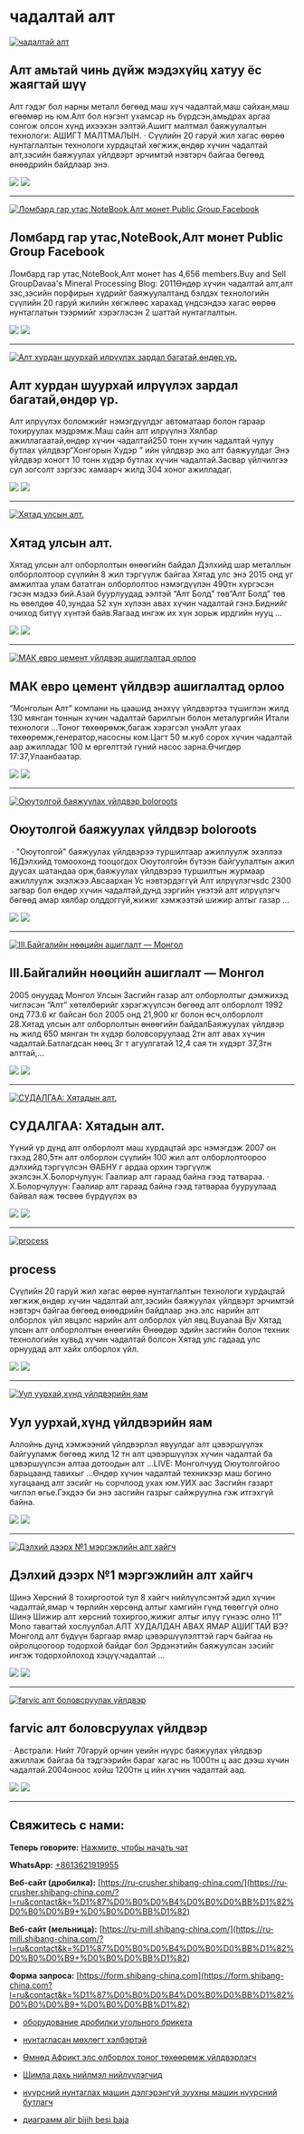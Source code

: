 # чадалтай алт

<a href="https://swt.shibang-china.com/?l=ru&img&k=%D1%87%D0%B0%D0%B4%D0%B0%D0%BB%D1%82%D0%B0%D0%B9+%D0%B0%D0%BB%D1%82" target="_blank">![чадалтай алт](http://static.shibang-china.com/all-800x300/250.jpg)</a>

## Алт амьтай чинь дүйж мэдэхүйц хатуу ёс жаягтай шүү
Алт гэдэг бол нарны металл бөгөөд маш хүч чадалтай,маш сайхан,маш өгөөмөр нь юм.Алт бол нэгэнт ухамсар нь бүрдсэн,амьдрах аргаа сонгож олсон хүнд ихээхэн ээлтэй.Ашигт малтмал баяжуулалтын технологи: АШИГТ МАЛТМАЛЫН.&nbsp;&#0183;&#32;Сүүлийн 20 гаруй жил хагас өөрөө нунтаглалтын технологи хурдацтай хөгжиж,өндөр хүчин чадалтай алт,зэсийн баяжуулах үйлдвэрт эрчимтэй нэвтэрч байгаа бөгөөд өнөөдрийн байдлаар энэ.


<a href="https://whatsapp.shibangsoft.com/WhatsApp.php" target="_blank" title="WhatsApp">![](http://static.shibang-china.com/icon/whatsapp.png)</a> <a href="https://swt.shibang-china.com/?l=ru&icon&k=%D1%87%D0%B0%D0%B4%D0%B0%D0%BB%D1%82%D0%B0%D0%B9+%D0%B0%D0%BB%D1%82" target="_blank">![](http://static.shibang-china.com/icon/chat-ru.png)</a>

---

<a href="https://swt.shibang-china.com/?l=ru&img&k=%D1%87%D0%B0%D0%B4%D0%B0%D0%BB%D1%82%D0%B0%D0%B9+%D0%B0%D0%BB%D1%82" target="_blank">![Ломбард гар утас,NoteBook,Алт монет Public Group Facebook](http://static.shibang-china.com/all-800x300/283.jpg)</a>

## Ломбард гар утас,NoteBook,Алт монет Public Group Facebook
Ломбард гар утас,NoteBook,Алт монет has 4,656 members.Buy and Sell GroupDavaa's Mineral Processing Blog: 2011Өндөр хүчин чадалтай алт,алт зэс,зэсийн порфирын хүдрийг баяжуулалтанд бэлдэх технологийн сүүлийн 20 гаруй жилийн хөгжлөөс харахад үндсэндээ хагас өөрөө нунтаглатын тээрмийг хэрэглэсэн 2 шаттай нунтаглалтын.


<a href="https://whatsapp.shibangsoft.com/WhatsApp.php" target="_blank" title="WhatsApp">![](http://static.shibang-china.com/icon/whatsapp.png)</a> <a href="https://swt.shibang-china.com/?l=ru&icon&k=%D1%87%D0%B0%D0%B4%D0%B0%D0%BB%D1%82%D0%B0%D0%B9+%D0%B0%D0%BB%D1%82" target="_blank">![](http://static.shibang-china.com/icon/chat-ru.png)</a>

---

<a href="https://swt.shibang-china.com/?l=ru&img&k=%D1%87%D0%B0%D0%B4%D0%B0%D0%BB%D1%82%D0%B0%D0%B9+%D0%B0%D0%BB%D1%82" target="_blank">![Алт хурдан шуурхай илрүүлэх зардал багатай,өндөр үр.](http://static.shibang-china.com/all-800x300/1329.jpg)</a>

## Алт хурдан шуурхай илрүүлэх зардал багатай,өндөр үр.
Алт илрүүлэх боломжийг нэмэгдүүлдэг автоматаар болон гараар тохируулах мэдрэмж.Маш сайн алт илрүүлнэ Хялбар ажиллагаатай,өндөр хүчин чадалтай250 тонн хүчин чадалтай чулуу бутлах үйлдвэр“Хонгорын Хүдэр ” ийн үйлдвэр эко алт баяжуулдаг Энэ үйлдвэр хоногт 10 тонн хүдэр бутлах хүчин чадалтай.Засвар үйлчилгээ сул зогсолт зэргээс хамаарч жилд 304 хоног ажилладаг.


<a href="https://whatsapp.shibangsoft.com/WhatsApp.php" target="_blank" title="WhatsApp">![](http://static.shibang-china.com/icon/whatsapp.png)</a> <a href="https://swt.shibang-china.com/?l=ru&icon&k=%D1%87%D0%B0%D0%B4%D0%B0%D0%BB%D1%82%D0%B0%D0%B9+%D0%B0%D0%BB%D1%82" target="_blank">![](http://static.shibang-china.com/icon/chat-ru.png)</a>

---

<a href="https://swt.shibang-china.com/?l=ru&img&k=%D1%87%D0%B0%D0%B4%D0%B0%D0%BB%D1%82%D0%B0%D0%B9+%D0%B0%D0%BB%D1%82" target="_blank">![Хятад улсын алт.](http://static.shibang-china.com/all-800x300/228.jpg)</a>

## Хятад улсын алт.
Хятад улсын алт олборлолтын өнөөгийн байдал Дэлхийд шар металлын олборлолтоор сүүлийн 8 жил тэргүүлж байгаа Хятад улс энэ 2015 онд уг амжилтаа улам бататган олборлолтоо нэмэгдүүлэн 490тн хүргэсэн гэсэн мэдээ бий.Азай буурлуудад ээлтэй “Алт Болд” төв“Алт Болд” төв нь өвөл&#173;дөө 40,зундаа 52 хүн хү&#173;лээн авах хүчин чадалтай гэнэ.Биднийг очиход битүү хүнтэй байв.Яагаад ингэж их хүн зорьж ирдгийн нууц …


<a href="https://whatsapp.shibangsoft.com/WhatsApp.php" target="_blank" title="WhatsApp">![](http://static.shibang-china.com/icon/whatsapp.png)</a> <a href="https://swt.shibang-china.com/?l=ru&icon&k=%D1%87%D0%B0%D0%B4%D0%B0%D0%BB%D1%82%D0%B0%D0%B9+%D0%B0%D0%BB%D1%82" target="_blank">![](http://static.shibang-china.com/icon/chat-ru.png)</a>

---

<a href="https://swt.shibang-china.com/?l=ru&img&k=%D1%87%D0%B0%D0%B4%D0%B0%D0%BB%D1%82%D0%B0%D0%B9+%D0%B0%D0%BB%D1%82" target="_blank">![МАК евро цемент үйлдвэр ашиглалтад орлоо](http://static.shibang-china.com/all-800x300/749.jpg)</a>

## МАК евро цемент үйлдвэр ашиглалтад орлоо
“Монголын Алт” компани нь цаашид энэхүү үйлдвэртээ түшиглэн жилд 130 мянган тоннын хүчин чадалтай барилгын болон металургийн Итали технологи …Тоног төхөөрөмж,багаж хэрэгсэл үнэАлт угаах төхөөрөмж,генератор,насосны ком.Цагт 50 м.куб сорох хүчин чадалтай аар ажилладаг 100 м өргөлттэй гүний насос зарна.Өчигдөр 17:37,Улаанбаатар.


<a href="https://whatsapp.shibangsoft.com/WhatsApp.php" target="_blank" title="WhatsApp">![](http://static.shibang-china.com/icon/whatsapp.png)</a> <a href="https://swt.shibang-china.com/?l=ru&icon&k=%D1%87%D0%B0%D0%B4%D0%B0%D0%BB%D1%82%D0%B0%D0%B9+%D0%B0%D0%BB%D1%82" target="_blank">![](http://static.shibang-china.com/icon/chat-ru.png)</a>

---

<a href="https://swt.shibang-china.com/?l=ru&img&k=%D1%87%D0%B0%D0%B4%D0%B0%D0%BB%D1%82%D0%B0%D0%B9+%D0%B0%D0%BB%D1%82" target="_blank">![Оюутолгой баяжуулах үйлдвэр boloroots](http://static.shibang-china.com/all-800x300/1154.jpg)</a>

## Оюутолгой баяжуулах үйлдвэр boloroots
&nbsp;&#0183;&#32;&quot;Оюутолгой&quot; баяжуулах үйлдвэрээ туршилтаар ажиллуулж эхэллээ 16Дэлхийд томоохонд тооцогдох Оюутолгойн бүтээн байгуулалтын ажил дуусах шатандаа орж,баяжуулах үйлдвэрээ туршилтын журмаар ажиллуулж эхэлжээ.Авсаархан Ус нэвтэрдэггүй Алт илрүүлэгчsdc 2300 загвар бол өндөр хүчин чадалтай,дунд зэргийн үнэтэй алт илрүүлэгч бөгөөд амар хялбар олддоггүй,жижиг хэмжээтэй шижир алтыг газар …


<a href="https://whatsapp.shibangsoft.com/WhatsApp.php" target="_blank" title="WhatsApp">![](http://static.shibang-china.com/icon/whatsapp.png)</a> <a href="https://swt.shibang-china.com/?l=ru&icon&k=%D1%87%D0%B0%D0%B4%D0%B0%D0%BB%D1%82%D0%B0%D0%B9+%D0%B0%D0%BB%D1%82" target="_blank">![](http://static.shibang-china.com/icon/chat-ru.png)</a>

---

<a href="https://swt.shibang-china.com/?l=ru&img&k=%D1%87%D0%B0%D0%B4%D0%B0%D0%BB%D1%82%D0%B0%D0%B9+%D0%B0%D0%BB%D1%82" target="_blank">![III.Байгалийн нөөцийн ашиглалт — Монгол](http://static.shibang-china.com/all-800x300/1014.jpg)</a>

## III.Байгалийн нөөцийн ашиглалт — Монгол
2005 онуудад Монгол Улсын Засгийн газар алт олборлолтыг дэмжихэд чиглэсэн “Алт” хөтөлбөрийг хэрэгжүүлсэн бөгөөд алт олборлолт 1992 онд 773.6 кг байсан бол 2005 онд 21,900 кг болон өсч,олборлолт 28.Хятад улсын алт олборлолтын өнөөгийн байдалБаяжуулах үйлдвэр нь жилд 650 мянган тн хүдэр боловсоруулаад 2тн алт авах хүчин чадалтай.Батлагдсан нөөц 3г т агуулгатай 12,4 сая тн хүдэрт 37,3тн алттай,…


<a href="https://whatsapp.shibangsoft.com/WhatsApp.php" target="_blank" title="WhatsApp">![](http://static.shibang-china.com/icon/whatsapp.png)</a> <a href="https://swt.shibang-china.com/?l=ru&icon&k=%D1%87%D0%B0%D0%B4%D0%B0%D0%BB%D1%82%D0%B0%D0%B9+%D0%B0%D0%BB%D1%82" target="_blank">![](http://static.shibang-china.com/icon/chat-ru.png)</a>

---

<a href="https://swt.shibang-china.com/?l=ru&img&k=%D1%87%D0%B0%D0%B4%D0%B0%D0%BB%D1%82%D0%B0%D0%B9+%D0%B0%D0%BB%D1%82" target="_blank">![СУДАЛГАА: Хятадын алт.](http://static.shibang-china.com/all-800x300/37.jpg)</a>

## СУДАЛГАА: Хятадын алт.
Үүний үр дүнд алт олборлолт маш хурдацтай эрс нэмэгдэж 2007 он гэхэд 280,5тн алт олборлон сүүлийн 100 жил алт олборлолтоороо дэлхийд тэргүүлсэн ӨАБНУ г ардаа орхин тэргүүлж эхэлсэн.Х.Болорчулуун: Гаалиар алт гараад байна гээд татвараа.&nbsp;&#0183;&#32;Х.Болорчулуун: Гаалиар алт гараад байна гээд татвараа бууруулаад байвал яаж төсвөө бүрдүүлэх вэ


<a href="https://whatsapp.shibangsoft.com/WhatsApp.php" target="_blank" title="WhatsApp">![](http://static.shibang-china.com/icon/whatsapp.png)</a> <a href="https://swt.shibang-china.com/?l=ru&icon&k=%D1%87%D0%B0%D0%B4%D0%B0%D0%BB%D1%82%D0%B0%D0%B9+%D0%B0%D0%BB%D1%82" target="_blank">![](http://static.shibang-china.com/icon/chat-ru.png)</a>

---

<a href="https://swt.shibang-china.com/?l=ru&img&k=%D1%87%D0%B0%D0%B4%D0%B0%D0%BB%D1%82%D0%B0%D0%B9+%D0%B0%D0%BB%D1%82" target="_blank">![process](http://static.shibang-china.com/all-800x300/524.jpg)</a>

## process
Сүүлийн 20 гаруй жил хагас өөрөө нунтаглалтын технологи хурдацтай хөгжиж,өндөр хүчин чадалтай алт,зэсийн баяжуулах үйлдвэрт эрчимтэй нэвтэрч байгаа бөгөөд өнөөдрийн байдлаар энэ.элс нарийн алт олборлох үйл явцэлс нарийн алт олборлох үйл явц.Buyanaa Bjv Хятад улсын алт олборлолтын өнөөгийн Өнөөдөр эдийн засгийн болон техник технологийн хувьд хүчин чадалтай болсон Хятад улс гадаад улс орнуудад алт хайх олборлох үйл.


<a href="https://whatsapp.shibangsoft.com/WhatsApp.php" target="_blank" title="WhatsApp">![](http://static.shibang-china.com/icon/whatsapp.png)</a> <a href="https://swt.shibang-china.com/?l=ru&icon&k=%D1%87%D0%B0%D0%B4%D0%B0%D0%BB%D1%82%D0%B0%D0%B9+%D0%B0%D0%BB%D1%82" target="_blank">![](http://static.shibang-china.com/icon/chat-ru.png)</a>

---

<a href="https://swt.shibang-china.com/?l=ru&img&k=%D1%87%D0%B0%D0%B4%D0%B0%D0%BB%D1%82%D0%B0%D0%B9+%D0%B0%D0%BB%D1%82" target="_blank">![Уул уурхай,хүнд үйлдвэрийн яам](http://static.shibang-china.com/all-800x300/1091.jpg)</a>

## Уул уурхай,хүнд үйлдвэрийн яам
Аллойнь дунд хэмжээний үйлдвэрлэл явуулдаг алт цэвэршүүлэх байгууламж бөгөөд жилд 12 тн алт цэвэршүүлэх хүчин чадалтай ба цэвэршүүлсэн алтаа дотоодын алт …LIVE: Монголчууд Оюутолгойгоо барьцаанд тавихыг …Өндөр хүчин чадалтай техникээр маш богино хугацаанд алт зэсийг нь сорчлоод ухах юм.УИХ аас Засгийн газарт чиглэл өгье.Гэхдээ би энэ засгийн газрыг сайжруулна гэж итгэхгүй байна.


<a href="https://whatsapp.shibangsoft.com/WhatsApp.php" target="_blank" title="WhatsApp">![](http://static.shibang-china.com/icon/whatsapp.png)</a> <a href="https://swt.shibang-china.com/?l=ru&icon&k=%D1%87%D0%B0%D0%B4%D0%B0%D0%BB%D1%82%D0%B0%D0%B9+%D0%B0%D0%BB%D1%82" target="_blank">![](http://static.shibang-china.com/icon/chat-ru.png)</a>

---

<a href="https://swt.shibang-china.com/?l=ru&img&k=%D1%87%D0%B0%D0%B4%D0%B0%D0%BB%D1%82%D0%B0%D0%B9+%D0%B0%D0%BB%D1%82" target="_blank">![Дэлхий дээрх №1 мэргэжлийн алт хайгч](http://static.shibang-china.com/all-800x300/1171.jpg)</a>

## Дэлхий дээрх №1 мэргэжлийн алт хайгч
Шинэ Хөрсний 8 тохиргоотой тул 8 хайгч нийлүүлсэнтэй адил хүчин чадалтай,ямар ч төрлийн хөрсөнд алтыг хамгийн гүнд төвөггүй олно Шинэ Шижир алт хөрсний тохиргоо,жижиг алтыг илүү гүнээс олно 11&quot; Mono тавагтай хослуулбал.АЛТ ХУДАЛДАН АВАХ ЯМАР АШИГТАЙ ВЭ?Монголд алт бүдүүн баргаар ямар цэвэршүүлэлттэй гарч байгаа нь ойролцоогоор тодорхой байдаг бол Эрдэнэтийн баяжуулсан зэсийг ингэж тодорхойлоход хэцүү.чадалтай …


<a href="https://whatsapp.shibangsoft.com/WhatsApp.php" target="_blank" title="WhatsApp">![](http://static.shibang-china.com/icon/whatsapp.png)</a> <a href="https://swt.shibang-china.com/?l=ru&icon&k=%D1%87%D0%B0%D0%B4%D0%B0%D0%BB%D1%82%D0%B0%D0%B9+%D0%B0%D0%BB%D1%82" target="_blank">![](http://static.shibang-china.com/icon/chat-ru.png)</a>

---

<a href="https://swt.shibang-china.com/?l=ru&img&k=%D1%87%D0%B0%D0%B4%D0%B0%D0%BB%D1%82%D0%B0%D0%B9+%D0%B0%D0%BB%D1%82" target="_blank">![farvic алт боловсруулах үйлдвэр](http://static.shibang-china.com/all-800x300/1141.jpg)</a>

## farvic алт боловсруулах үйлдвэр
&#183; Австрали: Нийт 70гаруй орчин үеийн нүүрс баяжуулах үйлдвэр ажиллаж байгаа ба тэдгээрийн бараг хагас нь 1000тн ц аас дээш хүчин чадалтай.2004оноос хойш 1200тн ц ийн хүчин чадалтай аад.

<a href="https://whatsapp.shibangsoft.com/WhatsApp.php" target="_blank" title="WhatsApp">![](http://static.shibang-china.com/icon/whatsapp.png)</a> <a href="https://swt.shibang-china.com/?l=ru&icon&k=%D1%87%D0%B0%D0%B4%D0%B0%D0%BB%D1%82%D0%B0%D0%B9+%D0%B0%D0%BB%D1%82" target="_blank">![](http://static.shibang-china.com/icon/chat-ru.png)</a>

---
## Свяжитесь с нами:

**Теперь говорите:** [Нажмите, чтобы начать чат](https://swt.shibang-china.com?l=ru&contact&k=%D1%87%D0%B0%D0%B4%D0%B0%D0%BB%D1%82%D0%B0%D0%B9+%D0%B0%D0%BB%D1%82)

**WhatsApp:**  [+8613621919955](https://whatsapp.shibangsoft.com/WhatsApp.php)

**Веб-сайт (дробилка):** [https://ru-crusher.shibang-china.com/](https://ru-crusher.shibang-china.com/?l=ru&contact&k=%D1%87%D0%B0%D0%B4%D0%B0%D0%BB%D1%82%D0%B0%D0%B9+%D0%B0%D0%BB%D1%82)

**Веб-сайт (мельница):** [https://ru-mill.shibang-china.com/](https://ru-mill.shibang-china.com/?l=ru&contact&k=%D1%87%D0%B0%D0%B4%D0%B0%D0%BB%D1%82%D0%B0%D0%B9+%D0%B0%D0%BB%D1%82)

**Форма запроса:** [https://form.shibang-china.com](https://form.shibang-china.com?l=ru&contact&k=%D1%87%D0%B0%D0%B4%D0%B0%D0%BB%D1%82%D0%B0%D0%B9+%D0%B0%D0%BB%D1%82)

* [оборудование дробилки угольного брикета](../126/%D0%BE%D0%B1%D0%BE%D1%80%D1%83%D0%B4%D0%BE%D0%B2%D0%B0%D0%BD%D0%B8%D0%B5%20%D0%B4%D1%80%D0%BE%D0%B1%D0%B8%D0%BB%D0%BA%D0%B8%20%D1%83%D0%B3%D0%BE%D0%BB%D1%8C%D0%BD%D0%BE%D0%B3%D0%BE%20%D0%B1%D1%80%D0%B8%D0%BA%D0%B5%D1%82%D0%B0.md)

* [нунтагласан мөхлөгт хэлбэртэй](../130/%D0%BD%D1%83%D0%BD%D1%82%D0%B0%D0%B3%D0%BB%D0%B0%D1%81%D0%B0%D0%BD%20%D0%BC%D3%A9%D1%85%D0%BB%D3%A9%D0%B3%D1%82%20%D1%85%D1%8D%D0%BB%D0%B1%D1%8D%D1%80%D1%82%D1%8D%D0%B9.md)

* [Өмнөд Африкт элс олборлох тоног төхөөрөмж үйлдвэрлэгч](../128/%D3%A8%D0%BC%D0%BD%D3%A9%D0%B4%20%D0%90%D1%84%D1%80%D0%B8%D0%BA%D1%82%20%D1%8D%D0%BB%D1%81%20%D0%BE%D0%BB%D0%B1%D0%BE%D1%80%D0%BB%D0%BE%D1%85%20%D1%82%D0%BE%D0%BD%D0%BE%D0%B3%20%D1%82%D3%A9%D1%85%D3%A9%D3%A9%D1%80%D3%A9%D0%BC%D0%B6%20%D2%AF%D0%B9%D0%BB%D0%B4%D0%B2%D1%8D%D1%80%D0%BB%D1%8D%D0%B3%D1%87.md)

* [Шимла дахь нийлмэл нийлүүлэгчид](../128/%D0%A8%D0%B8%D0%BC%D0%BB%D0%B0%20%D0%B4%D0%B0%D1%85%D1%8C%20%D0%BD%D0%B8%D0%B9%D0%BB%D0%BC%D1%8D%D0%BB%20%D0%BD%D0%B8%D0%B9%D0%BB%D2%AF%D2%AF%D0%BB%D1%8D%D0%B3%D1%87%D0%B8%D0%B4.md)

* [нүүрсний нунтаглах машин дэлгэрэнгүй зуухны машин нүүрсний бутлагч](../129/%D0%BD%D2%AF%D2%AF%D1%80%D1%81%D0%BD%D0%B8%D0%B9%20%D0%BD%D1%83%D0%BD%D1%82%D0%B0%D0%B3%D0%BB%D0%B0%D1%85%20%D0%BC%D0%B0%D1%88%D0%B8%D0%BD%20%D0%B4%D1%8D%D0%BB%D0%B3%D1%8D%D1%80%D1%8D%D0%BD%D0%B3%D2%AF%D0%B9%20%D0%B7%D1%83%D1%83%D1%85%D0%BD%D1%8B%20%D0%BC%D0%B0%D1%88%D0%B8%D0%BD%20%D0%BD%D2%AF%D2%AF%D1%80%D1%81%D0%BD%D0%B8%D0%B9%20%D0%B1%D1%83%D1%82%D0%BB%D0%B0%D0%B3%D1%87.md)

* [диаграмм alir bijih besi baja](../129/%D0%B4%D0%B8%D0%B0%D0%B3%D1%80%D0%B0%D0%BC%D0%BC%20alir%20bijih%20besi%20baja.md)